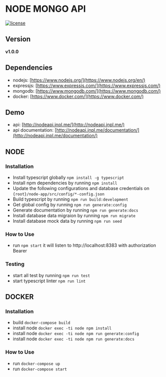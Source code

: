 # NODE MONGO API

[![license](https://img.shields.io/github/license/mashape/apistatus.svg)]()

## Version

**v1.0.0**

## Dependencies

- nodejs: [https://www.nodejs.org/](https://www.nodejs.org/en/)
- expressjs: [https://www.expressjs.com/](https://www.expressjs.com/)
- mongodb: [https://www.mongodb.com/](https://www.mongodb.com/)
- docker: [https://www.docker.com/](https://www.docker.com/)

## Demo

- api: [http://nodeapi.jnpl.me/](http://nodeapi.jnpl.me/)
- api documentation: [http://nodeapi.jnpl.me/documentation/](http://nodeapi.jnpl.me/documentation/)

## NODE

### Installation

- Install typescript globally `npm install -g typescript`
- Install npm dependencies by running `npm install`
- Update the following configurations and database credentials on `{root}/node-app/src/config/*-config.json`
- Build typescript by running `npm run build:development`
- Get global config by running `npm run generate:config`
- Generate documentation by running `npm run generate:docs`
- Install database data migraion by running `npm run migrate`
- Install database mock data by running `npm run seed`

### How to Use

- run `npm start` it will listen to http://localhost:8383 with authorization Bearer

### Testing

- start all test by running `npm run test`
- start typescript linter `npm run lint`

## DOCKER

### Installation

- build `docker-compose build`
- install node `docker exec -ti node npm install`
- install node `docker exec -ti node npm run generate:config`
- install node `docker exec -ti node npm run generate:docs`

### How to Use

- run `docker-compose up`
- run `docker-compose start`
